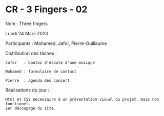 # CR - 3 Fingers - 02

Nom : Three fingers

Lundi 24 Mars 2020

Participants : Mohamed, Jafor, Pierre-Guillaume

Distribution des tâches :

    Jafor   : bouton d'écoute d'une musique

    Mohamed : formulaire de contact

    Pierre  : agenda des concert

Réalisations du jour :

    Html et CSS necessaire à un présentation visuel du projet, mais non fonctionel.
    1er découpage du site.
